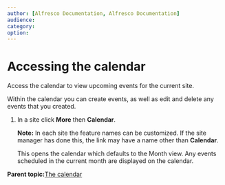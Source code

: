 ```yaml
---
author: [Alfresco Documentation, Alfresco Documentation]
audience: 
category: 
option: 
---
```


# Accessing the calendar

Access the calendar to view upcoming events for the current site.

Within the calendar you can create events, as well as edit and delete any events that you created.

1.  In a site click **More** then **Calendar**.

    **Note:** In each site the feature names can be customized. If the site manager has done this, the link may have a name other than **Calendar**.

    This opens the calendar which defaults to the Month view. Any events scheduled in the current month are displayed on the calendar.


**Parent topic:**[The calendar](../concepts/calendar-intro.md)

